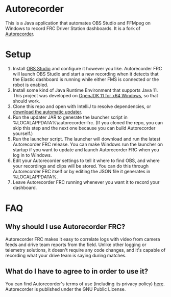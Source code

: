 # Autorecorder
This is a Java application that automates OBS Studio and FFMpeg on Windows to record FRC Driver Station dashboards. It is a fork of [Autorecorder](https://github.com/trdesilva/autorecorder).

# Setup
1. Install [OBS Studio](https://obsproject.com/download) and configure it however you like. Autorecorder FRC will launch OBS Studio and start a new recording when it detects that the Elastic dashboard is running while either FMS is connected or the robot is enabled.
2. Install some kind of Java Runtime Environment that supports Java 11. This project was developed on [OpenJDK 11 for x64 Windows](https://adoptium.net/?variant=openjdk11), so that should work.
3. Clone this repo and open with IntelliJ to resolve dependencies, or [download the automatic updater](https://github.com/Skunkworks1983/autorecorder-frc/releases/download/v1.0.0/updater.jar).
4. Run the updater JAR to generate the launcher script in %LOCALAPPDATA%\autorecorder-frc. (If you cloned the repo, you can skip this step and the next one because you can build Autorecorder yourself.)
5. Run the launcher script. The launcher will download and run the latest Autorecorder FRC release. You can make Windows run the launcher on startup if you want to update and launch Autorecorder FRC when you log in to Windows.
6. Edit your Autorecorder settings to tell it where to find OBS, and where your recordings and clips will be stored. You can do this through Autorecorder FRC itself or by editing the JSON file it generates in %LOCALAPPDATA%.
7. Leave Autorecorder FRC running whenever you want it to record your dashboard.

# FAQ

## Why should I use Autorecorder FRC?
Autorecorder FRC makes it easy to correlate logs with video from camera feeds and drive team reports from the field. Unlike other logging or telemetry solutions, it doesn't require any code changes, and it's capable of recording what your drive team is saying during matches.

## What do I have to agree to in order to use it?
You can find Autorecorder's terms of use (including its privacy policy) [here](https://trdesilva.github.io/autorecorder/license). Autorecorder is published under the GNU Public License.
